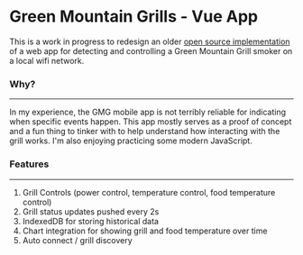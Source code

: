 # Green Mountain Grills - Vue App

This is a work in progress to redesign an older [open source implementation](https://github.com/Aenima4six2/gmg) of a web app for detecting and controlling a Green Mountain Grill smoker on a local wifi network.

### Why?
----
In my experience, the GMG mobile app is not terribly reliable for indicating when specific events happen. This app mostly serves as a proof of concept and a fun thing to tinker with to help understand how interacting with the grill works. I'm also enjoying practicing some modern JavaScript.

### Features
----
1. Grill Controls (power control, temperature control, food temperature control)
2. Grill status updates pushed every 2s
3. IndexedDB for storing historical data
4. Chart integration for showing grill and food temperature over time
5. Auto connect / grill discovery



